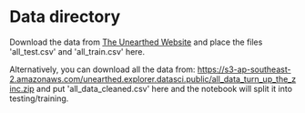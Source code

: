 # Data directory

Download the data from [The Unearthed Website](https://unearthed.solutions/u/challenge/predicting-zinc-recovery-mcarthur-river-mine) and place the files 'all_test.csv' and  'all_train.csv' here.


Alternatively, you can download all the data from:
https://s3-ap-southeast-2.amazonaws.com/unearthed.explorer.datasci.public/all_data_turn_up_the_zinc.zip  and put 'all_data_cleaned.csv' here and the notebook will split it into testing/training.

